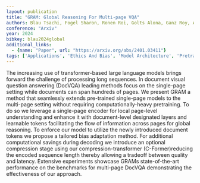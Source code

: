 ```yaml
---
layout: publication
title: "GRAM: Global Reasoning For Multi-page VQA"
authors: Blau Tsachi, Fogel Sharon, Ronen Roi, Golts Alona, Ganz Roy, Avraham Elad Ben, Aberdam Aviad, Tsiper Shahar, Litman Ron
conference: "Arxiv"
year: 2024
bibkey: blau2024global
additional_links:
  - {name: "Paper", url: "https://arxiv.org/abs/2401.03411"}
tags: ['Applications', 'Ethics And Bias', 'Model Architecture', 'Pretraining Methods', 'RAG', 'Training Techniques', 'Transformer']
---
```

The increasing use of transformer-based large language models brings forward the challenge of processing long sequences. In document visual question answering (DocVQA) leading methods focus on the single-page setting while documents can span hundreds of pages. We present GRAM a method that seamlessly extends pre-trained single-page models to the multi-page setting without requiring computationally-heavy pretraining. To do so we leverage a single-page encoder for local page-level understanding and enhance it with document-level designated layers and learnable tokens facilitating the flow of information across pages for global reasoning. To enforce our model to utilize the newly introduced document tokens we propose a tailored bias adaptation method. For additional computational savings during decoding we introduce an optional compression stage using our compression-transformer (C-Former)reducing the encoded sequence length thereby allowing a tradeoff between quality and latency. Extensive experiments showcase GRAMs state-of-the-art performance on the benchmarks for multi-page DocVQA demonstrating the effectiveness of our approach.
